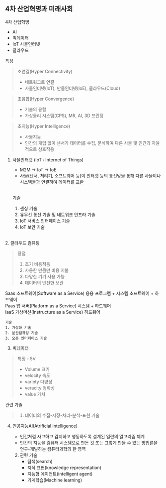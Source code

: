 ## 4차 산업혁명과 미래사회
4차 산업혁명
* AI
* 빅데이터
* IoT 사물인터넷
* 클라우드

특성
> 초연결(Hyper Connectivity)
> * 네트워크로 연결
> * 사물인터넷(IoT), 만물인터넷(IoE), 클라우드(Cloud)

> 초융합(Hyper Convergence)
> * 기술의 융합
> * 가상물리 시스템(CPS), MR, AI, 3D 프린팅

> 초지능(Hyper Intelligence)
> * 사물지능
> * 인간의 개입 없이 센서가 데이터를 수집, 분석하여 다른 사물 및 인간과 자율적으로 상호작용

1. 사물인터넷 (IoT : Internet of Things) <br/>
    * M2M -> IoT -> IoE
    * 사물(센서, 처리기, 소프트웨어 등)이 인터넷 등의 통신망을 통해 다른 사물이나 시스템들과 연결하여 데이터를 교환
    <br/>
   
    기술
    1. 센싱 기술
    2. 유무선 통신 기술 및 네트워크 인프라 기술
    3. IoT 서비스 인터페이스 기술
    4. IoT 보안 기술

<br/>
2.   클라우드 컴퓨팅

> 장점 
> 1. 초기 비용적음
> 2. 사용한 만큼만 비용 지불
> 3. 다양한 기기 사용 가능
> 4. 데이터의 안전한 보관

Saas 소프트웨어(Software as a Service) 응용 프로그램 + 시스템 소프트웨어 + 하드웨어</br>
Paas 앱 서버(Platform as a Service) 시스템 + 하드웨어<br/>
IaaS 가상머신(Instructure as a Service) 하드웨어

    기술 
    1. 가상화 기술
    2. 분산컴퓨팅 기술
    3. 오픈 인터페이스 기술


3.  빅데이터
> 특징 - 5V
>    *   Volume 크기
>    *   velocity 속도
>    *   variety 다양성
>    *   veracity 정확성
>    *   value 가치

관련 기술 
> 1. 데이터의 수집-저장-처리-분석-표현 기술


4. 인공지능AI(Atrificial Intelligence)
    * 인간처럼 사고하고 감지하고 행동하도록 설계된 일련의 알고리즘 체계
    * 인간의 지능을 컴퓨터 시스템으로 만든 것 또는 그렇게 만들 수 있는 방법론을 연구-개발하는 컴퓨터과학의 한 영역

    2. 관련 기술
        *  탐색(search)
        *  지식 표현(knowledge representation)
        *  지능형 에이전트(intelligent agent)
        *  기계학습(Machine learning)
    